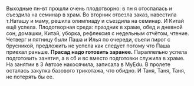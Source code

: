 Выходные пн-вт прошли очень плодотворно: в пн я отоспалась и съездила на семинар в храм. Во вторник отвезла заказ, навестила т.Наташу и маму, решила олимпиаду и съездила на семинар. И Китай ещё успела.
Плодотворная среда: праздник в храме, обед и дневной сон, домашки, Китай, уборка, рефлексия с недельным отчётом, чтение.
Четверг и пятницу были Паша и Илья по очереди, съели пирог с брусникой, предложить не успела как следует потому что Паша приехал раньше. **Прасад надо готовить заранее.** Параллельно успела подготовить занятия, а в сб и вс вместо подготовки служила в храме.
На занятии в 3 Автозе накосячила, записала в MyEdu.
В пролете осталась закупка базового трикотажа, что обидно. И Таня, Таня, Таня, не потерять бы ее.

